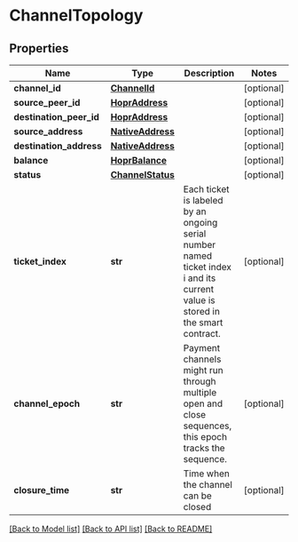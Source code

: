 # ChannelTopology

## Properties
Name | Type | Description | Notes
------------ | ------------- | ------------- | -------------
**channel_id** | [**ChannelId**](ChannelId.md) |  | [optional] 
**source_peer_id** | [**HoprAddress**](HoprAddress.md) |  | [optional] 
**destination_peer_id** | [**HoprAddress**](HoprAddress.md) |  | [optional] 
**source_address** | [**NativeAddress**](NativeAddress.md) |  | [optional] 
**destination_address** | [**NativeAddress**](NativeAddress.md) |  | [optional] 
**balance** | [**HoprBalance**](HoprBalance.md) |  | [optional] 
**status** | [**ChannelStatus**](ChannelStatus.md) |  | [optional] 
**ticket_index** | **str** | Each ticket is labeled by an ongoing serial number named ticket index i and its current value is stored in the smart contract. | [optional] 
**channel_epoch** | **str** | Payment channels might run through multiple open and close sequences, this epoch tracks the sequence. | [optional] 
**closure_time** | **str** | Time when the channel can be closed | [optional] 

[[Back to Model list]](../README.md#documentation-for-models) [[Back to API list]](../README.md#documentation-for-api-endpoints) [[Back to README]](../README.md)

